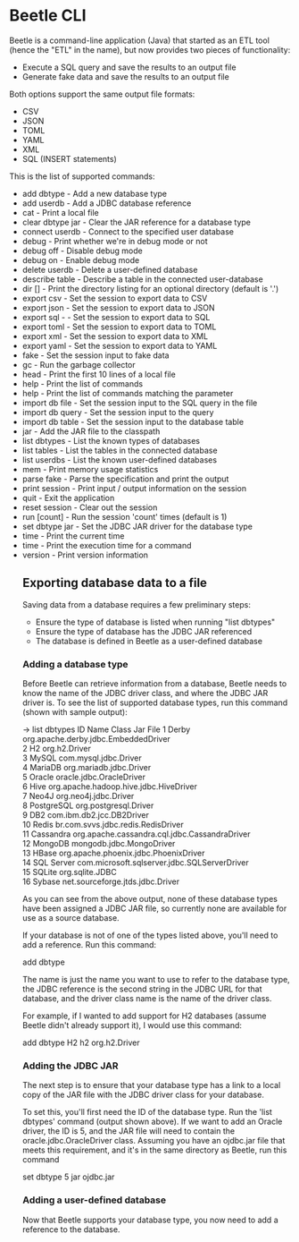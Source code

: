 # Beetle CLI
Beetle is a command-line application (Java) that started as an ETL tool (hence the
"ETL" in the name), but now provides two pieces of functionality:

* Execute a SQL query and save the results to an output file
* Generate fake data and save the results to an output file

Both options support the same output file formats:

* CSV
* JSON
* TOML
* YAML
* XML
* SQL (INSERT statements)

This is the list of supported commands:

* add dbtype <name> <JDBC reference> <JDBC driver class name> - Add a new database type
* add userdb <name> <url> <user> - Add a JDBC database reference
* cat <file> - Print a local file
* clear dbtype <id> jar - Clear the JAR reference for a database type
* connect userdb <id> - Connect to the specified user database
* debug - Print whether we're in debug mode or not
* debug off - Disable debug mode
* debug on - Enable debug mode
* delete userdb <id> - Delete a user-defined database
* describe table <table name> - Describe a table in the connected user-database
* dir [<path>] - Print the directory listing for an optional directory (default is '.')
* export csv <filename> - Set the session to export data to CSV
* export json <filename> - Set the session to export data to JSON
* export sql <filename> <tablename> -  - Set the session to export data to SQL
* export toml <filename> - Set the session to export data to TOML
* export xml <filename> - Set the session to export data to XML
* export yaml <filename> - Set the session to export data to YAML
* fake <specification> - Set the session input to fake data
* gc - Run the garbage collector
* head <file> - Print the first 10 lines of a local file
* help - Print the list of commands
* help <start of a command> - Print the list of commands matching the parameter
* import db file <filename> - Set the session input to the SQL query in the file
* import db query <query> - Set the session input to the query
* import db table <name> - Set the session input to the database table
* jar <filename> - Add the JAR file to the classpath
* list dbtypes - List the known types of databases
* list tables - List the tables in the connected database
* list userdbs - List the known user-defined databases
* mem - Print memory usage statistics
* parse fake <specification> - Parse the specification and print the output
* print session - Print input / output information on the session
* quit - Exit the application
* reset session - Clear out the session
* run [count] - Run the session 'count' times (default is 1)
* set dbtype <id> jar <filename> - Set the JDBC JAR driver for the database type
* time - Print the current time
* time <command> - Print the execution time for a command
* version - Print version information

## Exporting database data to a file
Saving data from a database requires a few preliminary steps:

* Ensure the type of database is listed when running "list dbtypes"
* Ensure the type of database has the JDBC JAR referenced
* The database is defined in Beetle as a user-defined database

### Adding a database type
Before Beetle can retrieve information from a database, Beetle needs
to know the name of the JDBC driver class, and where the JDBC JAR
driver is.  To see the list of supported database types, run this
command (shown with sample output):

-> list dbtypes 
ID   Name         Class                                           Jar File
1    Derby        org.apache.derby.jdbc.EmbeddedDriver            
2    H2           org.h2.Driver     
3    MySQL        com.mysql.jdbc.Driver                           
4    MariaDB      org.mariadb.jdbc.Driver                         
5    Oracle       oracle.jdbc.OracleDriver                        
6    Hive         org.apache.hadoop.hive.jdbc.HiveDriver          
7    Neo4J        org.neo4j.jdbc.Driver                           
8    PostgreSQL   org.postgresql.Driver                           
9    DB2          com.ibm.db2.jcc.DB2Driver                       
10   Redis        br.com.svvs.jdbc.redis.RedisDriver              
11   Cassandra    org.apache.cassandra.cql.jdbc.CassandraDriver   
12   MongoDB      mongodb.jdbc.MongoDriver                        
13   HBase        org.apache.phoenix.jdbc.PhoenixDriver           
14   SQL Server   com.microsoft.sqlserver.jdbc.SQLServerDriver    
15   SQLite       org.sqlite.JDBC                                 
16   Sybase       net.sourceforge.jtds.jdbc.Driver                

As you can see from the above output, none of these database types
have been assigned a JDBC JAR file, so currently none are available
for use as a source database.

If your database is not of one of the types listed above, you'll
need to add a reference.  Run this command:

add dbtype <Name> <JDBC reference> <Driver class name>

The name is just the name you want to use to refer to the database type,
the JDBC reference is the second string in the JDBC URL for that database,
and the driver class name is the name of the driver class.

For example, if I wanted to add support for H2 databases (assume Beetle
didn't already support it), I would use this command:

add dbtype H2 h2 org.h2.Driver

### Adding the JDBC JAR
The next step is to ensure that your database type has a link to a local
copy of the JAR file with the JDBC driver class for your database.

To set this, you'll first need the ID of the database type.  Run the
'list dbtypes' command (output shown above).  If we want to add an
Oracle driver, the ID is 5, and the JAR file will need to contain
the oracle.jdbc.OracleDriver class.  Assuming you have an ojdbc.jar
file that meets this requirement, and it's in the same directory
as Beetle, run this command

set dbtype 5 jar ojdbc.jar

### Adding a user-defined database
Now that Beetle supports your database type, you now need to add
a reference to the database.  